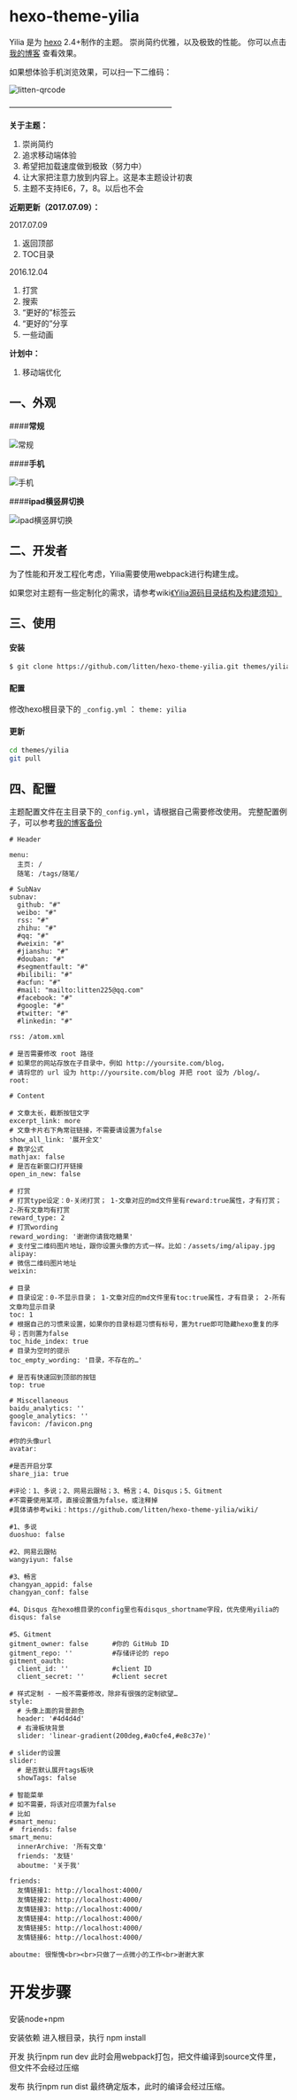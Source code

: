 hexo-theme-yilia
================

Yilia 是为 [hexo](https://github.com/tommy351/hexo) 2.4+制作的主题。
崇尚简约优雅，以及极致的性能。 你可以点击 [我的博客](http://litten.me/) 查看效果。           
 
如果想体验手机浏览效果，可以扫一下二维码：

![litten-qrcode](https://cloud.githubusercontent.com/assets/2024949/6349328/51a067fe-bc64-11e4-881c-f68050c50c28.png)

—————————————————————

**关于主题：**

1. 崇尚简约       
2. 追求移动端体验     
3. 希望把加载速度做到极致（努力中）    
4. 让大家把注意力放到内容上。这是本主题设计初衷      
5. 主题不支持IE6，7，8。以后也不会     

**近期更新（2017.07.09）：**

2017.07.09
1. 返回顶部
2. TOC目录

2016.12.04
1. 打赏
2. 搜索
3. “更好的”标签云
4. “更好的”分享
5. 一些动画

**计划中：**

1. 移动端优化
             
## 一、外观

####**常规**

![常规](https://cloud.githubusercontent.com/assets/2024949/19027861/92879edc-8967-11e6-8e60-7987b6507c8d.gif)

####**手机**

![手机](https://cloud.githubusercontent.com/assets/2024949/19027020/1c5b756a-895f-11e6-99bf-ddff9687aee0.gif)   

####**ipad横竖屏切换**

![ipad横竖屏切换](https://cloud.githubusercontent.com/assets/2024949/19026392/e74e1816-8957-11e6-8f08-eac9b3c8c036.gif)                    

## 二、开发者

为了性能和开发工程化考虑，Yilia需要使用webpack进行构建生成。

如果您对主题有一些定制化的需求，请参考wiki[《Yilia源码目录结构及构建须知》](https://github.com/litten/hexo-theme-yilia/wiki/Yilia%E6%BA%90%E7%A0%81%E7%9B%AE%E5%BD%95%E7%BB%93%E6%9E%84%E5%8F%8A%E6%9E%84%E5%BB%BA%E9%A1%BB%E7%9F%A5)

## 三、使用

#### 安装

``` bash
$ git clone https://github.com/litten/hexo-theme-yilia.git themes/yilia
```

#### 配置

修改hexo根目录下的 `_config.yml` ： `theme: yilia`

#### 更新

``` bash
cd themes/yilia
git pull
```

## 四、配置

主题配置文件在主目录下的`_config.yml`，请根据自己需要修改使用。
完整配置例子，可以参考[我的博客备份](https://github.com/litten/BlogBackup)

```
# Header

menu:
  主页: /
  随笔: /tags/随笔/

# SubNav
subnav:
  github: "#"
  weibo: "#"
  rss: "#"
  zhihu: "#"
  #qq: "#"
  #weixin: "#"
  #jianshu: "#"
  #douban: "#"
  #segmentfault: "#"
  #bilibili: "#"
  #acfun: "#"
  #mail: "mailto:litten225@qq.com"
  #facebook: "#"
  #google: "#"
  #twitter: "#"
  #linkedin: "#"

rss: /atom.xml

# 是否需要修改 root 路径
# 如果您的网站存放在子目录中，例如 http://yoursite.com/blog，
# 请将您的 url 设为 http://yoursite.com/blog 并把 root 设为 /blog/。
root: 

# Content

# 文章太长，截断按钮文字
excerpt_link: more
# 文章卡片右下角常驻链接，不需要请设置为false
show_all_link: '展开全文'
# 数学公式
mathjax: false
# 是否在新窗口打开链接
open_in_new: false

# 打赏
# 打赏type设定：0-关闭打赏； 1-文章对应的md文件里有reward:true属性，才有打赏； 2-所有文章均有打赏
reward_type: 2
# 打赏wording
reward_wording: '谢谢你请我吃糖果'
# 支付宝二维码图片地址，跟你设置头像的方式一样。比如：/assets/img/alipay.jpg
alipay: 
# 微信二维码图片地址
weixin: 

# 目录
# 目录设定：0-不显示目录； 1-文章对应的md文件里有toc:true属性，才有目录； 2-所有文章均显示目录
toc: 1
# 根据自己的习惯来设置，如果你的目录标题习惯有标号，置为true即可隐藏hexo重复的序号；否则置为false
toc_hide_index: true
# 目录为空时的提示
toc_empty_wording: '目录，不存在的…'

# 是否有快速回到顶部的按钮
top: true

# Miscellaneous
baidu_analytics: ''
google_analytics: ''
favicon: /favicon.png

#你的头像url
avatar:

#是否开启分享
share_jia: true

#评论：1、多说；2、网易云跟帖；3、畅言；4、Disqus；5、Gitment
#不需要使用某项，直接设置值为false，或注释掉
#具体请参考wiki：https://github.com/litten/hexo-theme-yilia/wiki/

#1、多说
duoshuo: false

#2、网易云跟帖
wangyiyun: false

#3、畅言
changyan_appid: false
changyan_conf: false

#4、Disqus 在hexo根目录的config里也有disqus_shortname字段，优先使用yilia的
disqus: false

#5、Gitment
gitment_owner: false      #你的 GitHub ID
gitment_repo: ''          #存储评论的 repo
gitment_oauth:
  client_id: ''           #client ID
  client_secret: ''       #client secret

# 样式定制 - 一般不需要修改，除非有很强的定制欲望…
style:
  # 头像上面的背景颜色
  header: '#4d4d4d'
  # 右滑板块背景
  slider: 'linear-gradient(200deg,#a0cfe4,#e8c37e)'

# slider的设置
slider:
  # 是否默认展开tags板块
  showTags: false

# 智能菜单
# 如不需要，将该对应项置为false
# 比如
#smart_menu:
#  friends: false
smart_menu:
  innerArchive: '所有文章'
  friends: '友链'
  aboutme: '关于我'

friends:
  友情链接1: http://localhost:4000/
  友情链接2: http://localhost:4000/
  友情链接3: http://localhost:4000/
  友情链接4: http://localhost:4000/
  友情链接5: http://localhost:4000/
  友情链接6: http://localhost:4000/

aboutme: 很惭愧<br><br>只做了一点微小的工作<br>谢谢大家
```

# 开发步骤

安装node+npm

安装依赖 进入根目录，执行 npm install

开发 执行npm run dev 此时会用webpack打包，把文件编译到source文件里，但文件不会经过压缩

发布 执行npm run dist 最终确定版本，此时的编译会经过压缩。
